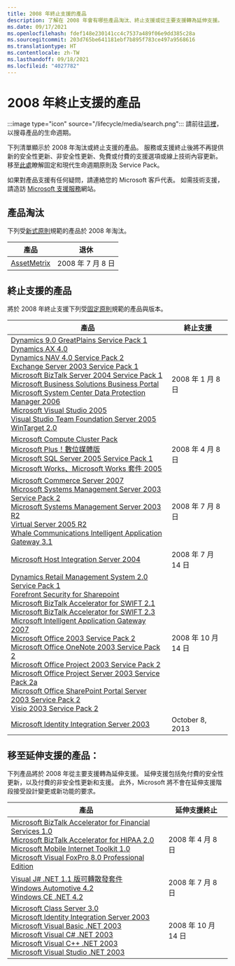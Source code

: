 ```yaml
---
title: 2008 年終止支援的產品
description: 了解在 2008 年會有哪些產品淘汰、終止支援或從主要支援轉為延伸支援。
ms.date: 09/17/2021
ms.openlocfilehash: fdef148e230141cc4c7537a489f06e9dd385c28a
ms.sourcegitcommit: 203d765be641181ebf7b895f783ce497a9568616
ms.translationtype: HT
ms.contentlocale: zh-TW
ms.lasthandoff: 09/18/2021
ms.locfileid: "4027782"
---
```

# <a name="products-ending-support-in-2008"></a>2008 年終止支援的產品

:::image type="icon" source="/lifecycle/media/search.png":::
請前往[這裡](/lifecycle/products/)，以搜尋產品的生命週期。

下列清單顯示於 2008 年淘汰或終止支援的產品。 服務或支援終止後將不再提供新的安全性更新、非安全性更新、免費或付費的支援選項或線上技術內容更新。 移至[此處](/lifecycle/overview/product-end-of-support-overview)瞭解固定和現代生命週期原則及 Service Pack。

如果對產品支援有任何疑問，請連絡您的 Microsoft 客戶代表。 如需技術支援，請造訪 [Microsoft 支援服務](https://support.microsoft.com/contactus/?ws=support)網站。

## <a name="product-retirements"></a>產品淘汰

下列受[新式原則](/lifecycle/policies/modern)規範的產品於 2008 年淘汰。

| 產品 | 退休 |
| --- | --- |
| [AssetMetrix](/lifecycle/products/assetmetrix?branch=live)<br> | 2008 年 7 月 8 日 |




## <a name="products-reaching-end-of-support"></a>終止支援的產品

將於 2008 年終止支援下列受[固定原則](/lifecycle/policies/fixed)規範的產品與版本。

| 產品 | 終止支援 |
| --- | --- |
| [Dynamics 9.0 GreatPlains Service Pack 1](/lifecycle/products/dynamics-90-greatplains?branch=live)<br>[Dynamics AX 4.0](/lifecycle/products/dynamics-ax-40?branch=live)<br>[Dynamics NAV 4.0 Service Pack 2](/lifecycle/products/dynamics-nav-40?branch=live)<br>[Exchange Server 2003 Service Pack 1](/lifecycle/products/exchange-server-2003?branch=live)<br>[Microsoft BizTalk Server 2004 Service Pack 1](/lifecycle/products/microsoft-biztalk-server-2004?branch=live)<br>[Microsoft Business Solutions Business Portal](/lifecycle/products/microsoft-business-solutions-business-portal?branch=live)<br>[Microsoft System Center Data Protection Manager 2006](/lifecycle/products/microsoft-system-center-data-protection-manager-2006?branch=live)<br>[Microsoft Visual Studio 2005](/lifecycle/products/microsoft-visual-studio-2005?branch=live)<br>[Visual Studio Team Foundation Server 2005](/lifecycle/products/microsoft-visual-studio-2005-team-foundation-server?branch=live)<br>[WinTarget 2.0](/lifecycle/products/wintarget-20?branch=live)<br> | 2008 年 1 月 8 日 |
| [Microsoft Compute Cluster Pack](/lifecycle/products/microsoft-compute-cluster-pack?branch=live)<br>[Microsoft Plus！數位媒體版](/lifecycle/products/microsoft-plus-digital-media-edition?branch=live)<br>[Microsoft SQL Server 2005 Service Pack 1](/lifecycle/products/microsoft-sql-server-2005?branch=live)<br>[Microsoft Works、Microsoft Works 套件 2005](/lifecycle/products/microsoft-works?branch=live)<br> | 2008 年 4 月 8 日 |
| [Microsoft Commerce Server 2007](/lifecycle/products/microsoft-commerce-server-2007?branch=live)<br>[Microsoft Systems Management Server 2003 Service Pack 2](/lifecycle/products/microsoft-systems-management-server-2003?branch=live)<br>[Microsoft Systems Management Server 2003 R2](/lifecycle/products/microsoft-systems-management-server-2003-r2?branch=live)<br>[Virtual Server 2005 R2](/lifecycle/products/virtual-server-2005-r2?branch=live)<br>[Whale Communications Intelligent Application Gateway 3.1](/lifecycle/products/whale-communications-intelligent-application-gateway?branch=live)<br> | 2008 年 7 月 8 日 |
| [Microsoft Host Integration Server 2004](/lifecycle/products/microsoft-host-integration-server-2004?branch=live)<br> | 2008 年 7 月 14 日 |
| [Dynamics Retail Management System 2.0 Service Pack 1](/lifecycle/products/dynamics-retail-management-system-20?branch=live)<br>[Forefront Security for Sharepoint](/lifecycle/products/forefront-security-for-sharepoint?branch=live)<br>[Microsoft BizTalk Accelerator for SWIFT 2.1](/lifecycle/products/microsoft-biztalk-accelerator-for-swift-21?branch=live)<br>[Microsoft BizTalk Accelerator for SWIFT 2.3](/lifecycle/products/microsoft-biztalk-accelerator-for-swift-23?branch=live)<br>[Microsoft Intelligent Application Gateway 2007](/lifecycle/products/intelligent-application-gateway-2007?branch=live)<br>[Microsoft Office 2003 Service Pack 2](/lifecycle/products/microsoft-office-2003?branch=live)<br>[Microsoft Office OneNote 2003 Service Pack 2](/lifecycle/products/microsoft-office-onenote-2003?branch=live)<br>[Microsoft Office Project 2003 Service Pack 2](/lifecycle/products/microsoft-office-project-2003?branch=live)<br>[Microsoft Office Project Server 2003 Service Pack 2a](/lifecycle/products/microsoft-office-project-server-2003?branch=live)<br>[Microsoft Office SharePoint Portal Server 2003 Service Pack 2](/lifecycle/products/microsoft-office-sharepoint-portal-server-2003?branch=live)<br>[Visio 2003 Service Pack 2](/lifecycle/products/visio-2003?branch=live)<br> | 2008 年 10 月 14 日 |
| [Microsoft Identity Integration Server 2003](/lifecycle/products/microsoft-identity-integration-server-2003?branch=live)<br> | October 8, 2013 |


## <a name="products-moving-to-extended-support"></a>移至延伸支援的產品：

下列產品將於 2008 年從主要支援轉為延伸支援。 延伸支援包括免付費的安全性更新，以及付費的非安全性更新和支援。 此外，Microsoft 將不會在延伸支援階段接受設計變更或新功能的要求。

| 產品 | 延伸支援終止 |
| --- | --- |
| [Microsoft BizTalk Accelerator for Financial Services 1.0](/lifecycle/products/microsoft-biztalk-accelerator-for-financial-services-10?branch=live)<br>[Microsoft BizTalk Accelerator for HIPAA 2.0](/lifecycle/products/microsoft-biztalk-accelerator-for-hipaa-20?branch=live)<br>[Microsoft Mobile Internet Toolkit 1.0](/lifecycle/products/microsoft-mobile-internet-toolkit-10?branch=live)<br>[Microsoft Visual FoxPro 8.0 Professional Edition](/lifecycle/products/microsoft-visual-foxpro-80-professional-edition?branch=live)<br> | 2008 年 4 月 8 日 |
| [Visual J# .NET 1.1 版可轉散發套件](/lifecycle/products/visual-j-net-version-11-redistributable-package?branch=live)<br>[Windows Automotive 4.2](/lifecycle/products/windows-automotive-42?branch=live)<br>[Windows CE .NET 4.2](/lifecycle/products/windows-ce-net-42?branch=live)<br> | 2008 年 7 月 8 日 |
| [Microsoft Class Server 3.0](/lifecycle/products/microsoft-class-server-30?branch=live)<br>[Microsoft Identity Integration Server 2003](/lifecycle/products/microsoft-identity-integration-server-2003?branch=live)<br>[Microsoft Visual Basic .NET 2003](/lifecycle/products/microsoft-visual-basic-net-2003?branch=live)<br>[Microsoft Visual C# .NET 2003](/lifecycle/products/microsoft-visual-c-net-2003?branch=live)<br>[Microsoft Visual C++ .NET 2003](/lifecycle/products/microsoft-visual-c-net-2003538889574?branch=live)<br>[Microsoft Visual Studio .NET 2003](/lifecycle/products/microsoft-visual-studio-net-2003?branch=live)<br> | 2008 年 10 月 14 日 |
